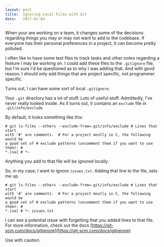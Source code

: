 ```yaml
--- 
layout: post
title:  Ignoring Local Files with Git
date:   2017-02-04 
---
```



When your are working on a team, it changes some of the decisions regarding
things you may or may not want to add to the codebase. If everyone has their
personal preferences in a project, it can become pretty polluted.

I often like to have some text files to track tasks and other notes regarding a
feature I may be working on. I could add these files to the `.gitignore` file,
but I'm sure I'd be questioned as to why I was adding that. And with good
reason. I should only add things that are project specific, not programmer
specific.

<!--more-->

Turns out, I can have some sort of local `.gitignore`.

Your `.git` directory has a lot of stuff. Lots of useful stuff. Admittedly, I've
never really looked inside. As it turns out, it contains an `exclude` file in
`.git/info/exclude`

By default, it looks something like this:


    # git ls-files --others --exclude-from=.git/info/exclude # Lines that start
    with '#' are comments.  # For a project mostly in C, the following would be
    a good set of # exclude patterns (uncomment them if you want to use them): #
    *.[oa] # *~


Anything you add to that file will be ignored locally. 

So, in my case, I want to ignore `issues.txt`. Adding that line to the file,
sets me up.


    # git ls-files --others --exclude-from=.git/info/exclude # Lines that start
    with '#' are comments.  # For a project mostly in C, the following would be
    a good set of # exclude patterns (uncomment them if you want to use them): #
    *.[oa] # *~ issues.txt

I can see a potential issue with forgetting that you added lines to that file.
For more information, check out the docs
[https://git-scm.com/docs/gitignore](https://git-scm.com/docs/gitignore)

Use with caution.
